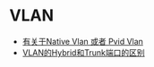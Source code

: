 # VLAN

* [有关于Native Vlan 或者 Pvid Vlan](http://www.cnblogs.com/hopeworld/archive/2009/08/30/1556811.html)
* [VLAN的Hybrid和Trunk端口的区别](https://zhuanlan.zhihu.com/p/74382368)
